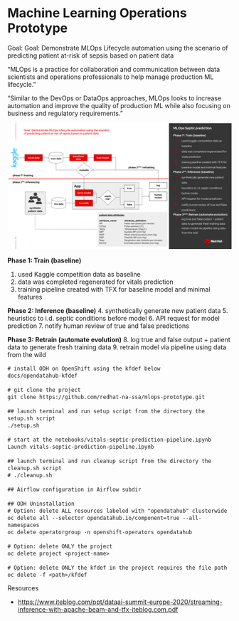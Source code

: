 # Machine Learning Operations Prototype

Goal: Goal:  Demonstrate MLOps Lifecycle automation using the scenario of predicting patient at-risk of sepsis based on patient data

“MLOps is a practice for collaboration and communication between data scientists and operations professionals to help manage production ML lifecycle.”

“Similar to the DevOps or DataOps approaches, MLOps looks to increase automation and improve the quality of production ML while also focusing on business and regulatory requirements.”

![MLOps Demo Flow](docs/ds-mlops-demo-flow.png)

**Phase 1: Train (baseline)**
1. used Kaggle competition data as baseline
2. data was completed regenerated for vitals prediction
3. training pipeline created with TFX for baseline model and minimal features

**Phase 2: Inference (baseline)**
4. synthetically generate new patient data
5. heuristics to i.d. septic conditions before model
6. API request for model prediction
7. notify human review of true and false predictions

**Phase 3: Retrain (automate evolution)**
8. log true and false output + patient data to generate fresh training data
9. retrain model via pipeline using data from the wild


```
# install ODH on OpenShift using the kfdef below
docs/opendatahub-kfdef

# git clone the project
git clone https://github.com/redhat-na-ssa/mlops-prototype.git

## launch terminal and run setup script from the directory the setup.sh script
./setup.sh

# start at the notebooks/vitals-septic-prediction-pipeline.ipynb
Launch vitals-septic-prediction-pipeline.ipynb

## launch terminal and run cleanup script from the directory the cleanup.sh script
# ./cleanup.sh

## Airflow configuration in Airflow subdir

## ODH Uninstallation
# Option: delete ALL resources labeled with "opendatahub" clusterwide
oc delete all --selector opendatahub.io/component=true --all-namespaces
oc delete operatorgroup -n openshift-operators opendatahub

# Option: delete ONLY the project
oc delete project <project-name>

# Option: delete ONLY the kfdef in the project requires the file path
oc delete -f <path>/kfdef
```


Resources
- https://www.iteblog.com/ppt/dataai-summit-europe-2020/streaming-inference-with-apache-beam-and-tfx-iteblog.com.pdf
